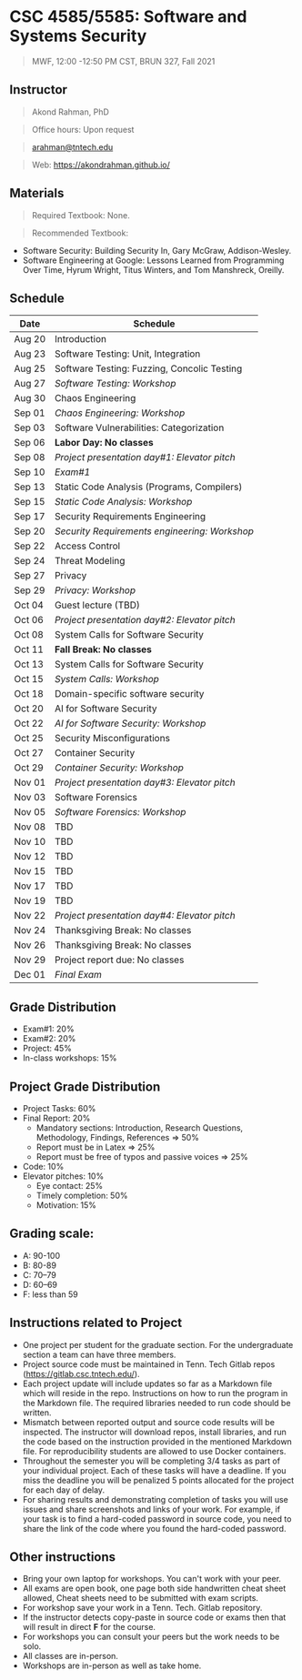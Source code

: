# CSC 4585/5585: Software and Systems Security 
> MWF, 12:00 -12:50 PM CST, BRUN 327, Fall 2021

## Instructor 

> Akond Rahman, PhD 

> Office hours: Upon request 

> arahman@tntech.edu 

> Web: https://akondrahman.github.io/ 




## Materials 

> Required Textbook: None. 

> Recommended Textbook:  
- Software Security: Building Security In, Gary McGraw, Addison-Wesley.    
- Software Engineering at Google: Lessons Learned from Programming Over Time, Hyrum Wright, Titus Winters, and Tom Manshreck, Oreilly.    



## Schedule 


| Date    |  Schedule                                              |
|---------|--------------------------------------------------------|
| Aug 20  | Introduction                                           |
| Aug 23  | Software Testing: Unit, Integration                    |
| Aug 25  | Software Testing: Fuzzing, Concolic Testing            |
| Aug 27  | _Software Testing: Workshop_                           |
| Aug 30  | Chaos Engineering                                      |
| Sep 01  | _Chaos Engineering: Workshop_                          |
| Sep 03  | Software Vulnerabilities: Categorization               |
| Sep 06  | **Labor Day: No classes**                              |
| Sep 08  | _Project presentation day#1: Elevator pitch_           |
| Sep 10  | _Exam#1_                                               |
| Sep 13  | Static Code Analysis  (Programs, Compilers)            |
| Sep 15  | _Static Code Analysis: Workshop_                       |
| Sep 17  | Security Requirements Engineering                      |
| Sep 20  | _Security Requirements engineering: Workshop_          |
| Sep 22  | Access Control                                         |
| Sep 24  | Threat Modeling                                        |
| Sep 27  | Privacy                                                |
| Sep 29  | _Privacy: Workshop_                                    |
| Oct 04  | Guest lecture (TBD)                                    |                                             
| Oct 06  | _Project presentation day#2: Elevator pitch_           |                 
| Oct 08  | System Calls for Software Security                     |
| Oct 11  | **Fall Break: No classes**                             |
| Oct 13  | System Calls for Software Security                     |
| Oct 15  | _System Calls: Workshop_                               |
| Oct 18  | Domain-specific software security                      |
| Oct 20  | AI for Software Security                               |
| Oct 22  | _AI for Software Security: Workshop_                   |
| Oct 25  | Security Misconfigurations                             |    
| Oct 27  | Container Security                                     |
| Oct 29  | _Container Security: Workshop_                         |
| Nov 01  | _Project presentation day#3: Elevator pitch_           |
| Nov 03  | Software Forensics                                     |
| Nov 05  | _Software Forensics: Workshop_                         |
| Nov 08  | TBD                                                    |
| Nov 10  | TBD                                                    |
| Nov 12  | TBD                                                    |
| Nov 15  | TBD                                                    |
| Nov 17  | TBD                                                    |
| Nov 19  | TBD                                                    |
| Nov 22  | _Project presentation day#4: Elevator pitch_           |
| Nov 24  | Thanksgiving Break: No classes                         |
| Nov 26  | Thanksgiving Break: No classes                         |
| Nov 29  | Project report due: No classes                         |
| Dec 01  | _Final Exam_                                           |

 
## Grade Distribution 

- Exam#1: 20%
- Exam#2: 20% 
- Project: 45% 
- In-class workshops: 15% 

## Project Grade Distribution 
- Project Tasks: 60%
- Final Report: 20%
  - Mandatory sections: Introduction, Research Questions, Methodology, Findings, References => 50% 
  - Report must be in Latex => 25% 
  - Report must be free of typos and passive voices => 25% 
- Code: 10% 
- Elevator pitches: 10% 
  - Eye contact: 25%
  - Timely completion: 50%
  - Motivation: 15% 


## Grading scale: 
  - A: 90-100 
  - B: 80-89 
  - C: 70–79 
  - D: 60–69
  - F: less than 59


## Instructions related to Project 
- One project per student for the graduate section. For the undergraduate section a team can have three members.   
- Project source code must be maintained in Tenn. Tech Gitlab repos (https://gitlab.csc.tntech.edu/). 
- Each project update will include updates so far as a Markdown file which will reside in the repo. Instructions on how to run the program in the Markdown file. The required libraries needed to run code should be written.  
- Mismatch between reported output and source code results will be inspected. The instructor will download repos, install libraries, and run the code based on the instruction provided in the mentioned Markdown file. For reproducibility students are allowed to use Docker containers.   
- Throughout the semester you will be completing 3/4 tasks as part of your individual project. Each of these tasks will have a deadline. If you miss the deadline you will be penalized 5 points allocated for the project for each day of delay. 
- For sharing results and demonstrating completion of tasks you will use issues and share screenshots and links of your work. For example, if your task is to find a hard-coded password in source code, you need to share the link of the code where you found the hard-coded password. 


## Other instructions 
- Bring your own laptop for workshops. You can't work with your peer. 
- All exams are open book, one page both side handwritten cheat sheet allowed, Cheat sheets need to be submitted with exam scripts. 
- For workshop save your work in a Tenn. Tech. Gitlab repository. 
- If the instructor detects copy-paste in source code or exams then that will result in direct **F** for the course.  
- For workshops you can consult your peers but the work needs to be solo. 
- All classes are in-person. 
- Workshops are in-person as well as take home. 


